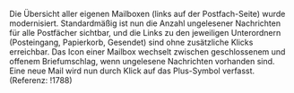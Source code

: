 Die Übersicht aller eigenen Mailboxen (links auf der Postfach-Seite) wurde modernisiert.
Standardmäßig ist nun die Anzahl ungelesener Nachrichten für alle Postfächer sichtbar, und die Links zu den jeweiligen Unterordnern (Posteingang, Papierkorb, Gesendet) sind ohne zusätzliche Klicks erreichbar.
Das Icon einer Mailbox wechselt zwischen geschlossenem und offenem Briefumschlag, wenn ungelesene Nachrichten vorhanden sind.  
Eine neue Mail wird nun durch Klick auf das Plus-Symbol verfasst.
(Referenz: !1788)
